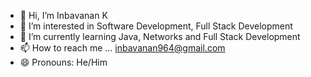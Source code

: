 - 👋 Hi, I’m Inbavanan K
- 👀 I’m interested in Software Development, Full Stack Development
- 🌱 I’m currently learning Java, Networks and Full Stack Development
- 📫 How to reach me ... inbavanan964@gmail.com
- 😄 Pronouns: He/Him

<!---
inba-1234/inba-1234 is a ✨ special ✨ repository because its `README.md` (this file) appears on your GitHub profile.
You can click the Preview link to take a look at your changes.
--->
